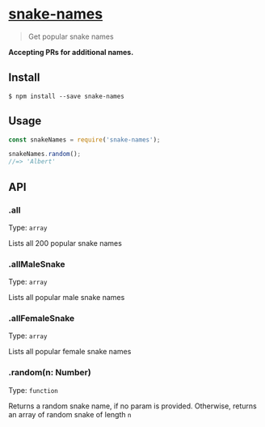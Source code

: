 # [snake-names](https://github.com/murshidazher/snake-names)

> Get popular snake names

__Accepting PRs for additional names.__

## Install

```
$ npm install --save snake-names
```

## Usage

```js
const snakeNames = require('snake-names');

snakeNames.random();
//=> 'Albert'
```

## API

### .all

Type: `array`

Lists all 200 popular snake names

### .allMaleSnake

Type: `array`

Lists all popular male snake names

### .allFemaleSnake

Type: `array`

Lists all popular female snake names

### .random(n: Number)

Type: `function`

Returns a random snake name, if no param is provided. Otherwise, returns an array of random snake of length `n`
